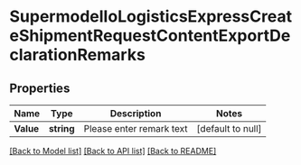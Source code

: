 # SupermodelIoLogisticsExpressCreateShipmentRequestContentExportDeclarationRemarks

## Properties
Name | Type | Description | Notes
------------ | ------------- | ------------- | -------------
**Value** | **string** | Please enter remark text | [default to null]

[[Back to Model list]](../README.md#documentation-for-models) [[Back to API list]](../README.md#documentation-for-api-endpoints) [[Back to README]](../README.md)


